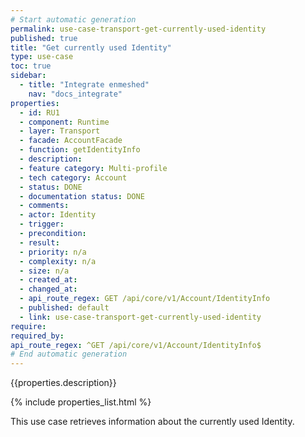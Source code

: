 ```yaml
---
# Start automatic generation
permalink: use-case-transport-get-currently-used-identity
published: true
title: "Get currently used Identity"
type: use-case
toc: true
sidebar:
  - title: "Integrate enmeshed"
    nav: "docs_integrate"
properties:
  - id: RU1
  - component: Runtime
  - layer: Transport
  - facade: AccountFacade
  - function: getIdentityInfo
  - description:
  - feature category: Multi-profile
  - tech category: Account
  - status: DONE
  - documentation status: DONE
  - comments:
  - actor: Identity
  - trigger:
  - precondition:
  - result:
  - priority: n/a
  - complexity: n/a
  - size: n/a
  - created_at:
  - changed_at:
  - api_route_regex: GET /api/core/v1/Account/IdentityInfo
  - published: default
  - link: use-case-transport-get-currently-used-identity
require:
required_by:
api_route_regex: ^GET /api/core/v1/Account/IdentityInfo$
# End automatic generation
---
```


{{properties.description}}

{% include properties_list.html %}

This use case retrieves information about the currently used Identity.
